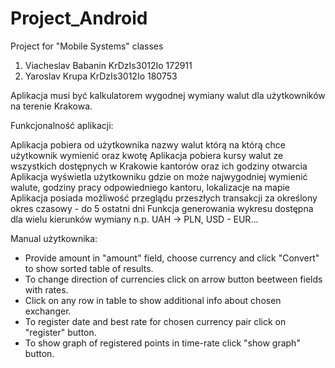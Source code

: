 # Project_Android
Project for "Mobile Systems" classes

1. Viacheslav Babanin KrDzIs3012Io 172911
2. Yaroslav Krupa KrDzIs3012Io 180753

Aplikacja musi być kalkulatorem wygodnej wymiany walut dla użytkowników na terenie Krakowa.

Funkcjonalność aplikacji:

Aplikacja pobiera od użytkownika nazwy walut którą na którą chce użytkownik wymienić oraz kwotę
Aplikacja pobiera kursy walut ze wszystkich dostępnych w Krakowie kantorów oraz ich godziny otwarcia
Aplikacja wyświetla użytkowniku gdzie on może najwygodniej wymienić walute, godziny pracy odpowiedniego kantoru, lokalizacje na mapie
Aplikacja posiada możliwość przeglądu przeszłych transakcji za określony okres czasowy - do 5 ostatni dni
Funkcja generowania wykresu dostępna dla wielu kierunków wymiany n.p. UAH -> PLN, USD - EUR... 

Manual użytkownika:

- Provide amount in "amount" field, choose currency and click "Convert" to show sorted table of results.
- To change direction of currencies click on arrow button beetween fields with rates.
- Click on any row in table to show additional info about chosen exchanger.
- To register date and best rate for chosen currency pair click on "register" button.
- To show graph of registered points in time-rate click "show graph" button.
